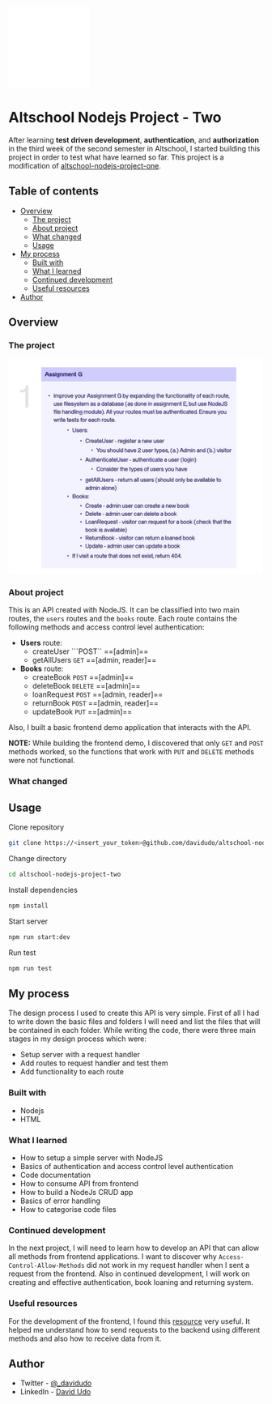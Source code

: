 ![Altschool Logo](https://raw.githubusercontent.com/Oluwasetemi/altschool-opensource-names/d5d87d27629fdd83b4a1d601afee0248f69cb25e/AltSchool-dark.svg)

# Altschool Nodejs Project - Two

After learning **test driven development**, **authentication**, and **authorization** in the third week of the second semester in Altschool, I started building this project in order to test what have learned so far. This project is a modification of [altschool-nodejs-project-one](https://github.com/davidudo/altschool-nodejs-project-one).

## Table of contents

- [Overview](#overview)
  - [The project](#the-project)
  - [About project](#about-project)
  - [What changed](#what-changed)
  - [Usage](#usage)
- [My process](#my-process)
  - [Built with](#built-with)
  - [What I learned](#what-i-learned)
  - [Continued development](#continued-development)
  - [Useful resources](#useful-resources)
- [Author](#author)

## Overview

### The project

![Question Screenshot](./static/images/question-screenshot.jpg)

### About project

This is an API created with NodeJS. It can be classified into two main routes, the `users` routes and the `books` route. Each route contains the following methods and access control level authentication:

- **Users** route:
  - createUser ```POST`` ==[admin]==
  - getAllUsers ```GET``` ==[admin, reader]==
- **Books** route:
  - createBook ```POST``` ==[admin]==
  - deleteBook ```DELETE``` ==[admin]==
  - loanRequest ```POST``` ==[admin, reader]==
  - returnBook ```POST``` ==[admin, reader]==
  - updateBook ```PUT``` ==[admin]==

Also, I built a basic frontend demo application that interacts with the API.

**NOTE:** While building the frontend demo, I discovered that only `GET` and `POST` methods worked, so the functions that work with `PUT` and `DELETE` methods were not functional.

### What changed

## Usage

Clone repository 

```bash
git clone https://<insert_your_token>@github.com/davidudo/altschool-nodejs-project-two
```

Change directory

```bash
cd altschool-nodejs-project-two
```

Install dependencies

```bash
npm install
```

Start server

```bash
npm run start:dev
```

Run test

```bash
npm run test
```

## My process

The design process I used to create this API is very simple. First of all I had to write down the basic files and folders I will need and list the files that will be contained in each folder. While writing the code, there were three main stages in my design process which were: 

- Setup server with a request handler
- Add routes to request handler and test them
- Add functionality to each route

### Built with

- Nodejs
- HTML

### What I learned

- How to setup a simple server with NodeJS
- Basics of authentication and access control level authentication 
- Code documentation
- How to consume API from frontend
- How to build a NodeJs CRUD app
- Basics of error handling
- How to categorise code files

### Continued development

In the next project, I will need to learn how to develop an API that can allow all methods from frontend applications. I want to discover why `Access-Control-Allow-Methods` did not work in my request handler when I sent a request from the frontend. Also in continued development, I will work on creating and effective authentication, book loaning and returning system.

### Useful resources

For the development of the frontend, I found this [resource](https://developer.mozilla.org/en-US/docs/Web/API/Fetch_API/Using_Fetch) very useful. It helped me understand how to send requests to the backend using different methods and also how to receive data from it.

## Author

- Twitter - [@_davidudo](https://www.twitter.com/_davidudo)
- LinkedIn - [David Udo](https://www.linkedin.com/in/david-udo-1713b3231)
